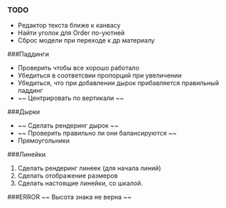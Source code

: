 ### TODO
- Редактор текста ближе к канвасу
- Найти уголок для Order по-уютней
- Сброс модели при переходе к др материалу

###Паддинги
* Проверить чтобы все хорошо работало
* Убедиться в соответсвии пропорций при увеличении
* Убедиться, что при добавлении дырок прибавляется правильный паддинг
* ~~ Центрировать по вертикали ~~

###Дырки
+ ~~ Сделать рендеринг дырок ~~
+ ~~ Проверить правильно ли они балансируются ~~
+ Прямоугольники

###Линейки
1. Сделать рендеринг линеек (для начала линий)
2. Сделать отображение размеров
3. Сделать настоящие линейки, со шкалой.

###ERROR
~~ Высота знака не верна ~~